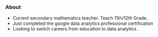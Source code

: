 ### About
- Current secondary mathematics teacher. Teach 11th/12th Grade.
- Just completed the google data analytics professional certification
- Looking to switch careers from education to data analytics.

